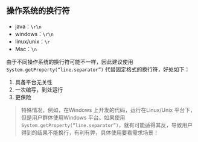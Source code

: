 ## 操作系统的换行符

* java：`\r\n`
* windows：`\r\n`
* linux/unix：`\r`
* Mac：`\n`



由于不同操作系统的换行符可能不一样，因此建议使用 `System.getProperty(“line.separator”)` 代替固定格式的换行符，好处如下：

1. 具备平台无关性
2. 一次编写，到处运行
3. 更保险



> 特殊情况，例如，在Windows 上开发的代码，运行在Linux/Unix 平台下，但是用户群体使用Windows 平台。如果使用 `System.getProperty(“line.separator”)`，就有可能适得其反，导致用户得到的结果不能换行，有利有弊，具体使用要看需求场景！